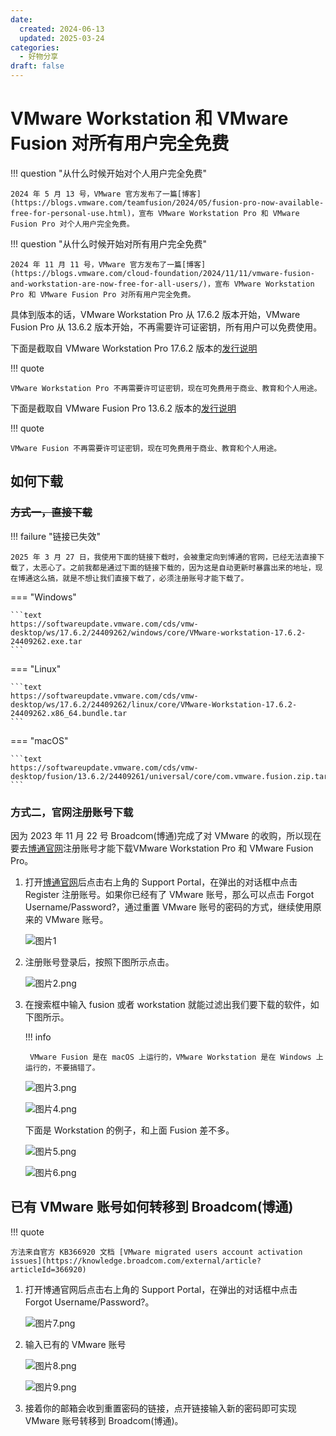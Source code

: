 ```yaml
---
date: 
  created: 2024-06-13
  updated: 2025-03-24
categories: 
  - 好物分享
draft: false
---
```


# VMware Workstation 和 VMware Fusion 对所有用户完全免费

<!-- more -->

!!! question "从什么时候开始对个人用户完全免费"

    2024 年 5 月 13 号，VMware 官方发布了一篇[博客](https://blogs.vmware.com/teamfusion/2024/05/fusion-pro-now-available-free-for-personal-use.html)，宣布 VMware Workstation Pro 和 VMware Fusion Pro 对个人用户完全免费。

!!! question "从什么时候开始对所有用户完全免费"

    2024 年 11 月 11 号，VMware 官方发布了一篇[博客](https://blogs.vmware.com/cloud-foundation/2024/11/11/vmware-fusion-and-workstation-are-now-free-for-all-users/)，宣布 VMware Workstation Pro 和 VMware Fusion Pro 对所有用户完全免费。

具体到版本的话，VMware Workstation Pro 从 17.6.2 版本开始，VMware Fusion Pro 从 13.6.2 版本开始，不再需要许可证密钥，所有用户可以免费使用。

下面是截取自 VMware Workstation Pro 17.6.2 版本的[发行说明](https://techdocs.broadcom.com/cn/zh-cn/vmware-cis/desktop-hypervisors/workstation-pro/17-0/release-notes/vmware-workstation-1762-pro-release-notes.html)

!!! quote

    VMware Workstation Pro 不再需要许可证密钥，现在可免费用于商业、教育和个人用途。

下面是截取自 VMware Fusion Pro 13.6.2 版本的[发行说明](https://techdocs.broadcom.com/cn/zh-cn/vmware-cis/desktop-hypervisors/fusion-pro/13-0/release-notes/vmware-fusion-1362-release-notes.html)

!!! quote

    VMware Fusion 不再需要许可证密钥，现在可免费用于商业、教育和个人用途。

## 如何下载

### ~~方式一，直接下载~~

!!! failure "链接已失效"

    2025 年 3 月 27 日，我使用下面的链接下载时，会被重定向到博通的官网，已经无法直接下载了，太恶心了。之前我都是通过下面的链接下载的，因为这是自动更新时暴露出来的地址，现在博通这么搞，就是不想让我们直接下载了，必须注册账号才能下载了。

=== "Windows"

    ```text
    https://softwareupdate.vmware.com/cds/vmw-desktop/ws/17.6.2/24409262/windows/core/VMware-workstation-17.6.2-24409262.exe.tar
    ```

=== "Linux"

    ```text
    https://softwareupdate.vmware.com/cds/vmw-desktop/ws/17.6.2/24409262/linux/core/VMware-Workstation-17.6.2-24409262.x86_64.bundle.tar
    ```

=== "macOS"

    ```text
    https://softwareupdate.vmware.com/cds/vmw-desktop/fusion/13.6.2/24409261/universal/core/com.vmware.fusion.zip.tar
    ```

### 方式二，官网注册账号下载

因为 2023 年 11 月 22 号 Broadcom(博通)完成了对 VMware 的收购，所以现在要去[博通官网](https://www.broadcom.cn/)注册账号才能下载VMware Workstation Pro 和 VMware Fusion Pro。

1. 打开[博通官网](https://www.broadcom.cn/)后点击右上角的 Support Portal，在弹出的对话框中点击 Register 注册账号。如果你已经有了 VMware 账号，那么可以点击 Forgot Username/Password?，通过重置 VMware 账号的密码的方式，继续使用原来的 VMware 账号。

    ![图片1](/assets/images/free_vmware/1.png)

2. 注册账号登录后，按照下图所示点击。

    ![图片2.png](/assets/images/free_vmware/2.png)

3. 在搜索框中输入 fusion 或者 workstation 就能过滤出我们要下载的软件，如下图所示。

    !!! info

        VMware Fusion 是在 macOS 上运行的，VMware Workstation 是在 Windows 上运行的，不要搞错了。

    ![图片3.png](/assets/images/free_vmware/3.png)

    ![图片4.png](/assets/images/free_vmware/4.png)

    下面是 Workstation 的例子，和上面 Fusion 差不多。

    ![图片5.png](/assets/images/free_vmware/5.png)

    ![图片6.png](/assets/images/free_vmware/6.png)

## 已有 VMware 账号如何转移到 Broadcom(博通)

!!! quote

    方法来自官方 KB366920 文档 [VMware migrated users account activation issues](https://knowledge.broadcom.com/external/article?articleId=366920)

1. 打开博通官网后点击右上角的 Support Portal，在弹出的对话框中点击 Forgot Username/Password?。

    ![图片7.png](/assets/images/free_vmware/7.png)

2. 输入已有的 VMware 账号

    ![图片8.png](/assets/images/free_vmware/8.png)

    ![图片9.png](/assets/images/free_vmware/9.png)

3. 接着你的邮箱会收到重置密码的链接，点开链接输入新的密码即可实现 VMware 账号转移到 Broadcom(博通)。

